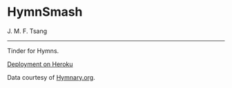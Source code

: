 # HymnSmash

J. M. F. Tsang

---

Tinder for Hymns.

[Deployment on Heroku](https://hymnsmash.herokuapp.com/)

Data courtesy of [Hymnary.org](https://hymnary.org/).
